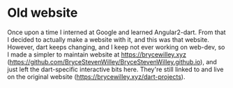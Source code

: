 # Old website

Once upon a time I interned at Google and learned Angular2-dart. From that I decided to actually make a website with it, and this was that website. 
However, dart keeps changing, and I keep not ever working on web-dev, so I made a simpler to maintain website at https://brycewilley.xyz (https://github.com/BryceStevenWilley/BryceStevenWilley.github.io), and just left the dart-specific interactive bits here. They're still linked to and live on the original website (https://brycewilley.xyz/dart-projects). 
